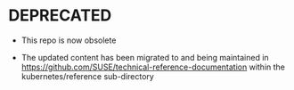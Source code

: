 
# DEPRECATED

- This repo is now obsolete

- The updated content has been migrated to and being maintained in https://github.com/SUSE/technical-reference-documentation within the kubernetes/reference sub-directory


